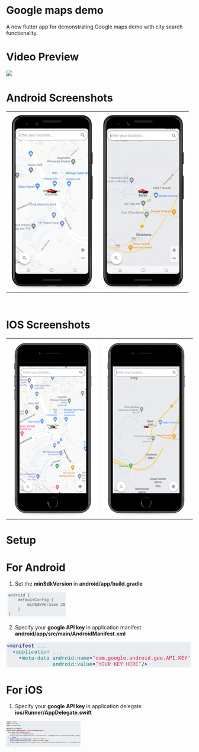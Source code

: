 # Google maps demo
A new flutter app for demonstrating Google maps demo with city search functionality.

# Video Preview
<img src="https://github.com/MarvelApps-Flutter/google_maps_demo/blob/master/screenshots/gif/demo.gif" height="480px"></td>

# Android Screenshots

<table>
  <tr>
    <td><img src="https://github.com/MarvelApps-Flutter/google_maps_demo/blob/master/screenshots/android/android1.png" height="480px"></td>
    <td><img src="https://github.com/MarvelApps-Flutter/google_maps_demo/blob/master/screenshots/android/android2.png" height="480px"></td>
  </tr>
 </table>
</br>

# IOS Screenshots

<table>
  <tr>
    <td><img src="https://github.com/MarvelApps-Flutter/google_maps_demo/blob/master/screenshots/ios/ios1.png" height="480px"></td>
    <td><img src="https://github.com/MarvelApps-Flutter/google_maps_demo/blob/master/screenshots/ios/ios2.png" height="480px"></td>
  </tr>
 </table>

 # Setup
 # For Android 
 1. Set the <b> minSdkVersion </b> in <b> android/app/build.gradle </b>

  <img src="https://github.com/MarvelApps-Flutter/google_maps_demo/blob/master/screenshots/android/build_gradle.png" height="70px">

 2. Specify your <b> google API key </b> in application manifest <b> android/app/src/main/AndroidManifest.xml </b>

  <img src="https://github.com/MarvelApps-Flutter/google_maps_demo/blob/master/screenshots/android/android_manifest.png" height="70px">

 # For iOS

 1. Specify your <b> google API key </b> in application delegate <b> ios/Runner/AppDelegate.swift </b>

  <img src="https://github.com/MarvelApps-Flutter/google_maps_demo/blob/master/screenshots/ios/appdelegate.png" height="70px">